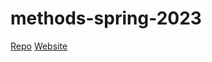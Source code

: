 # methods-spring-2023

[Repo](https://github.com/sleddog/methods-spring-2023)
[Website](https://sleddog.github.io/methods-spring-2023)
